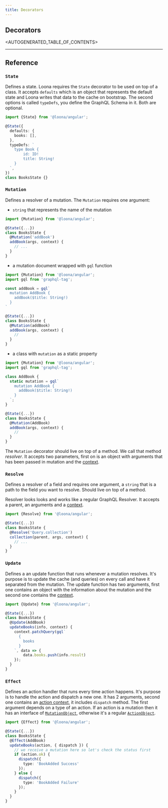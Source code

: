 ```yaml
---
title: Decorators
---
```


## Decorators

<AUTOGENERATED_TABLE_OF_CONTENTS>

---

## Reference

### `State`

Defines a state. Loona requires the `State` decorator to be used on top of a class. It accepts `defaults` which is an object that represents the default state and Loona writes that data to the cache on bootstrap. The second options is called `typeDefs`, you define the GraphQL Schema in it. Both are optional.

```typescript
import {State} from '@loona/angular';

@State({
  defaults: {
    books: [],
  },
  typeDefs: `
    type Book {
        id: ID!
        title: String!
    }
  `,
})
class BooksState {}
```

### `Mutation`

Defines a resolver of a mutation. The `Mutation` requires one argument:

- `string` that represents the name of the mutation

```typescript
import {Mutation} from '@loona/angular';

@State({...})
class BooksState {
  @Mutation('addBook')
  addBook(args, context) {
    // ...
  }
}
```

- a mutation document wrapped with `gql` function

```typescript
import {Mutation} from '@loona/angular';
import gql from 'graphql-tag';

const addBook = gql`
  mutation AddBook {
    addBook($title: String!)
  }
`

@State({...})
class BooksState {
  @Mutation(addBook)
  addBook(args, context) {
    //
  }
}
```

- a class with `mutation` as a static property

```typescript
import {Mutation} from '@loona/angular';
import gql from 'graphql-tag';

class AddBook {
  static mutation = gql`
    mutation AddBook {
      addBook($title: String!)
    }
  `;
}

@State({...})
class BooksState {
  @Mutation(AddBook)
  addBook(args, context) {
    //
  }
}
```

The `Mutation` decorator should live on top of a method. We call that method _resolver_. It accepts two parameters, first on is an object with arguments that has been passed in mutation and the [context](./context).

### `Resolve`

Defines a resolver of a field and requires one argument, a `string` that is a path to the field you want to resolve. Should live on top of a method.

Resolver looks looks and works like a regular GraphQL Resolver. It accepts a parent, an arguments and a [context](./context).

```typescript
import {Resolve} from '@loona/angular';

@State({...})
class BooksState {
  @Resolve('Query.collection')
  collection(parent, args, context) {
    // ...
  }
}
```

### `Update`

Defines a an update function that runs whenever a mutation resolves. It's purpose is to update the cache (and queries) on every call and have it separated from the mutation. The update function has two arguments, first one contains an object with the information about the mutation and the second one contains the [context](./context).

```typescript
import {Update} from '@loona/angular';

@State({...})
class BooksState {
  @Update(AddBook)
  updateBooks(info, context) {
    context.patchQuery(gql`
      {
        books
      }
    `, data => {
        data.books.push(info.result)
    });
  }
}
```

### `Effect`

Defines an action handler that runs every time action happens. It's purpose is to handle the action and dispatch a new one. It has 2 arguments, second one contains an [action context](./action-context), it includes `dispatch` method. The first argument depends on a type of an action. If an action is a mutation then it has an interface of [`MutationObject`](./types#mutationobject), otherwise it's a regular [`ActionObject`](./types#actionobject).

```typescript
import {Effect} from '@loona/angular';

@State({...})
class BooksState {
  @Effect(AddBook)
  updateBooks(action, { dispatch }) {
    // we receive a mutation here so let's check the status first
    if (action.ok) {
      dispatch({
        type: 'BookAdded Success'
      });
    } else {
      dispatch({
        type: 'BookAdded Failure'
      });
    }
  }
}
```
